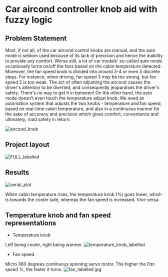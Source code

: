 # Car aircond controller knob aid with fuzzy logic

## Problem Statement

Most, if not all, of the car aircond control knobs are manual, and the auto mode is seldom used because of its lack of precision and hence the inability to provide any comfort. Worse still, a lot of car models' so-called auto mode occationally turns on/off the fans based on the cabin temperature detected. Moreover, the fan speed knob is divided into around 3-4 or even 5 discrete steps. For instance, when driving, fan speed 3 may be too strong, but fan speed 2 is too weak. The act of often adjusting the aircond causes the driver's attention to be diverted, and consequently jeopardises the driver's safety. There's no way to get it in between! On the other hand, the auto mode doesn't even touch the temperature adjust knob. We need an automation system that adjusts the two knobs - temperature and fan speed, based on real-time cabin temperature, and also in a continuous manner for the sake of accuracy and precision which gives comfort, convenience and ultimately, road safety in return.

![aircond_knob](https://user-images.githubusercontent.com/68864109/153634692-7d8e99bd-7b94-41ef-9730-b21b6c94b72d.png)

## Project layout

![FULL_labelled](https://user-images.githubusercontent.com/68864109/153745205-29ea11ba-e9cd-4c20-b12e-91cb386133fb.png)

## Results

![serial_plot](https://user-images.githubusercontent.com/68864109/153745280-19923618-360c-4140-a55d-d5dab8a0d126.png)

When cabin temperature rises, the temperature knob (%) goes lower, which is towards the cooler side, whereas the fan speed is increased. Vice versa.

## Temperature knob and fan speed representations

- Temperature knob

Left being cooler, right being warmer.
![temperature_knob_labelled](https://user-images.githubusercontent.com/68864109/153745240-9cf8382b-d789-4a28-b859-fbbd2a0e29ed.png)

- Fan speed

Micro 360 degrees continuous spinning servo motor. The higher the _Fan speed %_, the faster it turns.
![fan_labelled jpg](https://user-images.githubusercontent.com/68864109/153745257-5fba57ad-4eda-44d4-b160-1754f7dbf69a.png)
